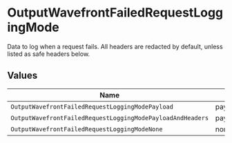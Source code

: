 # OutputWavefrontFailedRequestLoggingMode

Data to log when a request fails. All headers are redacted by default, unless listed as safe headers below.


## Values

| Name                                                       | Value                                                      |
| ---------------------------------------------------------- | ---------------------------------------------------------- |
| `OutputWavefrontFailedRequestLoggingModePayload`           | payload                                                    |
| `OutputWavefrontFailedRequestLoggingModePayloadAndHeaders` | payloadAndHeaders                                          |
| `OutputWavefrontFailedRequestLoggingModeNone`              | none                                                       |